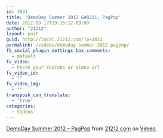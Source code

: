 ```yaml
---
id: 3831
title: 'DemoDay Summer 2012 &#8211; PagPop'
date: 2012-09-17T19:16:12-03:00
author: "21212"
layout: post
guid: http://local.21212.com/?p=3831
permalink: /videos/demoday-summer-2012-pagpop/
fb_social_plugin_settings_box_comments:
  - default
fv_video:
  - Paste your YouTube or Vimeo url
fv_video_id:
  - ""
fv_video_img:
  - ""
transposh_can_translate:
  - 'true'
categories:
  - Videos
---
```

[DemoDay Summer 2012 &#8211; PagPop](http://vimeo.com/38884425) from [21212 com](http://vimeo.com/by21212com) on [Vimeo](http://vimeo.com).
